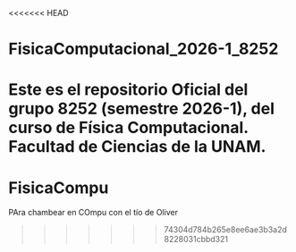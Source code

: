 <<<<<<< HEAD
# FisicaComputacional_2026-1_8252
Este es el repositorio Oficial del grupo 8252 (semestre 2026-1), del curso de Física Computacional. Facultad de Ciencias de la UNAM.
=======
# FisicaCompu
PAra chambear en COmpu con el tío de Oliver
>>>>>>> 74304d784b265e8ee6ae3b3a2d8228031cbbd321
